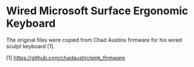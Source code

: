 # Wired Microsoft Surface Ergonomic Keyboard

The original files were copied from Chad Austins firmware for his wired sculpt keyboard [1].

[1] https://github.com/chadaustin/qmk_firmware
